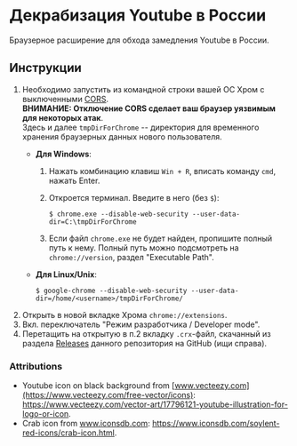 # Декрабизация Youtube в России

Браузерное расширение для обхода замедления Youtube в России.

## Инструкции

1. Необходимо запустить из командной строки вашей ОС Хром с выключенными [CORS](https://ru.wikipedia.org/wiki/Cross-origin_resource_sharing).  
   __ВНИМАНИЕ: Отключение CORS сделает ваш браузер уязвимым для некоторых атак__.  
   Здесь и далее `tmpDirForChrome` -- директория для временного хранения браузерных данных нового пользователя.
   - __Для Windows__:
     1) Нажать комбинацию клавиш `Win + R`, вписать команду `cmd`, нажать Enter.
     2) Откроется терминал. Введите в него (без `$`):

            $ chrome.exe --disable-web-security --user-data-dir=C:\tmpDirForChrome
     3) Если файл `chrome.exe` не будет найден, пропишите полный путь к нему.
        Полный путь можно подсмотреть на `chrome://version`, раздел "Executable Path".
   - __Для Linux/Unix__:

         $ google-chrome --disable-web-security --user-data-dir=/home/<username>/tmpDirForChrome/
3. Открыть в новой вкладке Хрома `chrome://extensions`.
4. Вкл. переключатель "Режим разработчика / Developer mode".
5. Перетащить на открытую в п.2 вкладку `.crx`-файл, скачанный из раздела [Releases](https://github.com/anticensority/decrab-youtube/releases) данного репозитория на GitHub (ищи справа).


### Attributions

- Youtube icon on black background from [www.vecteezy.com](https://www.vecteezy.com/free-vector/icons): https://www.vecteezy.com/vector-art/17796121-youtube-illustration-for-logo-or-icon.
- Crab icon from www.iconsdb.com: https://www.iconsdb.com/soylent-red-icons/crab-icon.html.
